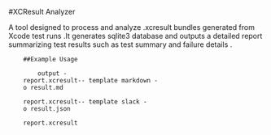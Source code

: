 #XCResult Analyzer

A tool designed to process and analyze
            .xcresult bundles generated from Xcode test runs
            .It generates sqlite3 database and outputs a detailed report
                summarizing test results such as test summary and failure
                    details
            .

        ##Example Usage

```shell xra generate report-- path./
        output -
    report.xcresult-- template markdown -
    o result.md
```

```shell xra generate failure - report-- path./ output -
    report.xcresult-- template slack -
    o result.json
```

```shell xra generate database-- path./ output -
    report.xcresult
```

```shell xra get summary-- path./ output - report.xcresult
```
